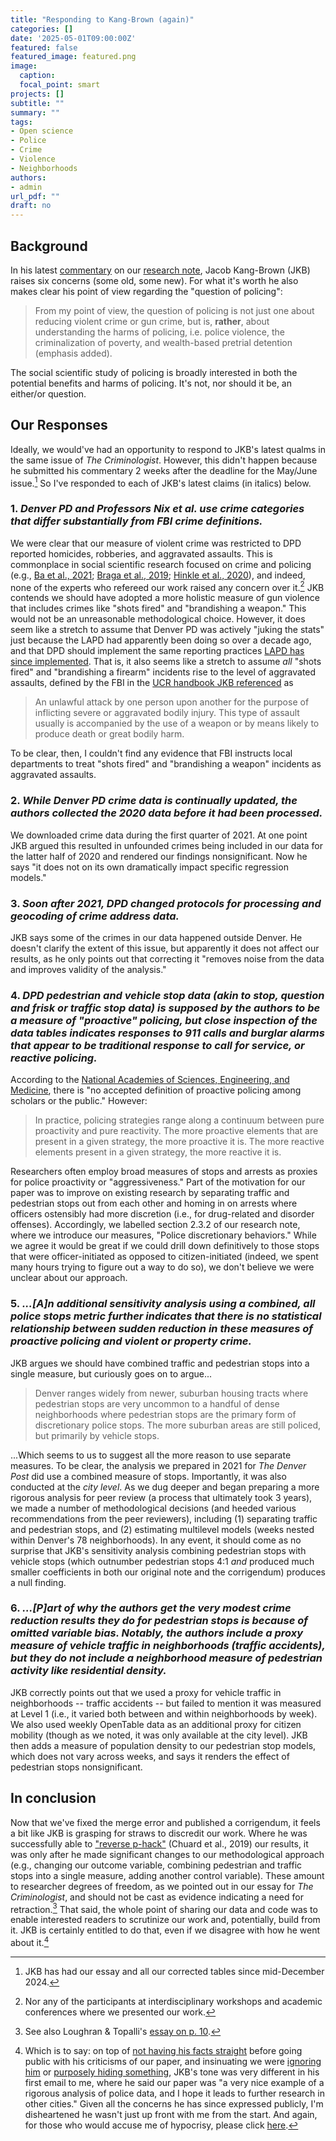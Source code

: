```yaml
---
title: "Responding to Kang-Brown (again)"
categories: []
date: '2025-05-01T09:00:00Z'
featured: false
featured_image: featured.png
image:
  caption: 
  focal_point: smart
projects: []
subtitle: ""
summary: ""
tags:
- Open science
- Police
- Crime
- Violence
- Neighborhoods
authors: 
- admin
url_pdf: ""
draft: no
---
```


## Background

In his latest [commentary](https://asc41.org/wp-content/uploads/ASC-Criminologist-2025-05.pdf) on our [research note](https://doi.org/10.1111/1745-9125.12395), Jacob Kang-Brown (JKB) raises six concerns (some old, some new). For what it's worth he also makes clear his point of view regarding the "question of policing":

> From my point of view, the question of policing is not just one about reducing violent crime or gun crime, but is, **rather**, about understanding the harms of policing, i.e. police violence, the criminalization of poverty, and wealth-based pretrial detention (emphasis added).

The social scientific study of policing is broadly interested in both the potential benefits and harms of policing. It's not, nor should it be, an either/or question.

## Our Responses

Ideally, we would've had an opportunity to respond to JKB's latest qualms in the same issue of *The Criminologist*. However, this didn't happen because he submitted his commentary 2 weeks after the deadline for the May/June issue.[^1] So I've responded to each of JKB's latest claims (in italics) below.

[^1]: JKB has had our essay and all our corrected tables since mid-December 2024.

### 1. *Denver PD and Professors Nix et al. use crime categories that differ substantially from FBI crime definitions.*

We were clear that our measure of violent crime was restricted to DPD reported homicides, robberies, and aggravated assaults. This is commonplace in social scientific research focused on crime and policing (e.g., [Ba et al., 2021](https://doi.org/10.1126/science.abd8694); [Braga et al., 2019](https://link.springer.com/article/10.1007/s11292-019-09372-3); [Hinkle et al., 2020](https://doi.org/10.1002/cl2.1089)), and indeed, none of the experts who refereed our work raised any concern over it.[^2] JKB contends we should have adopted a more holistic measure of gun violence that includes crimes like "shots fired" and "brandishing a weapon." This would not be an unreasonable methodological choice. However, it does seem like a stretch to assume that Denver PD was actively "juking the stats" just because the LAPD had apparently been doing so over a decade ago, and that DPD should implement the same reporting practices [LAPD has since implemented](https://www.latimes.com/local/cityhall/la-me-crime-stats-20151015-story.html). That is, it also seems like a stretch to assume *all* "shots fired" and "brandishing a firearm" incidents rise to the level of aggravated assaults, defined by the FBI in the [UCR handbook JKB referenced](https://ucr.fbi.gov/additional-ucr-publications/ucr_handbook.pdf) as

[^2]: Nor any of the participants at interdisciplinary workshops and academic conferences where we presented our work.

> An unlawful attack by one person upon another for the purpose of inflicting severe or aggravated bodily injury. This type of assault usually is accompanied by the use of a weapon or by means likely to produce death or great bodily harm.

To be clear, then, I couldn't find any evidence that FBI instructs local departments to treat "shots fired" and "brandishing a weapon" incidents as aggravated assaults.

### 2. *While Denver PD crime data is continually updated, the authors collected the 2020 data before it had been processed.*

We downloaded crime data during the first quarter of 2021. At one point JKB argued this resulted in unfounded crimes being included in our data for the latter half of 2020 and rendered our findings nonsignificant. Now he says "it does not on its own dramatically impact specific regression models."

### 3. *Soon after 2021, DPD changed protocols for processing and geocoding of crime address data.*

JKB says some of the crimes in our data happened outside Denver. He doesn't clarify the extent of this issue, but apparently it does not affect our results, as he only points out that correcting it "removes noise from the data and improves validity of the analysis."

### 4. *DPD pedestrian and vehicle stop data (akin to stop, question and frisk or traffic stop data) is supposed by the authors to be a measure of "proactive" policing, but close inspection of the data tables indicates responses to 911 calls and burglar alarms that appear to be traditional response to call for service, or reactive policing.*

According to the [National Academies of Sciences, Engineering, and Medicine](https://nap.nationalacademies.org/read/24928/chapter/3#30), there is "no accepted definition of proactive policing among scholars or the public." However:

> In practice, policing strategies range along a continuum between pure proactivity and pure reactivity. The more proactive elements that are present in a given strategy, the more proactive it is. The more reactive elements present in a given strategy, the more reactive it is.

Researchers often employ broad measures of stops and arrests as proxies for police proactivity or "aggressiveness." Part of the motivation for our paper was to improve on existing research by separating traffic and pedestrian stops out from each other and homing in on arrests where officers ostensibly had more discretion (i.e., for drug-related and disorder offenses). Accordingly, we labelled section 2.3.2 of our research note, where we introduce our measures, "Police discretionary behaviors." While we agree it would be great if we could drill down definitively to those stops that were officer-initiated as opposed to citizen-initiated (indeed, we spent many hours trying to figure out a way to do so), we don't believe we were unclear about our approach.

### 5. *...\[A\]n additional sensitivity analysis using a combined, all police stops metric further indicates that there is no statistical relationship between sudden reduction in these measures of proactive policing and violent or property crime.*

JKB argues we should have combined traffic and pedestrian stops into a single measure, but curiously goes on to argue...

> Denver ranges widely from newer, suburban housing tracts where pedestrian stops are very uncommon to a handful of dense neighborhoods where pedestrian stops are the primary form of discretionary police stops. The more suburban areas are still policed, but primarily by vehicle stops.

...Which seems to us to suggest all the more reason to use separate measures. To be clear, the analysis we prepared in 2021 for *The Denver Post* did use a combined measure of stops. Importantly, it was also conducted at the *city level*. As we dug deeper and began preparing a more rigorous analysis for peer review (a process that ultimately took 3 years), we made a number of methodological decisions (and heeded various recommendations from the peer reviewers), including (1) separating traffic and pedestrian stops, and (2) estimating multilevel models (weeks nested within Denver's 78 neighborhoods). In any event, it should come as no surprise that JKB's sensitivity analysis combining pedestrian stops with vehicle stops (which outnumber pedestrian stops 4:1 *and* produced much smaller coefficients in both our original note and the corrigendum) produces a null finding.

### 6. *...\[P\]art of why the authors get the very modest crime reduction results they do for pedestrian stops is because of omitted variable bias. Notably, the authors include a proxy measure of vehicle traffic in neighborhoods (traffic accidents), but they do not include a neighborhood measure of pedestrian activity like residential density.*

JKB correctly points out that we used a proxy for vehicle traffic in neighborhoods -- traffic accidents -- but failed to mention it was measured at Level 1 (i.e., it varied both between and within neighborhoods by week). We also used weekly OpenTable data as an additional proxy for citizen mobility (though as we noted, it was only available at the city level). JKB then adds a measure of population density to our pedestrian stop models, which does not vary across weeks, and says it renders the effect of pedestrian stops nonsignificant.

## In conclusion

Now that we've fixed the merge error and published a corrigendum, it feels a bit like JKB is grasping for straws to discredit our work. Where he was successfully able to ["reverse p-hack"](https://doi.org/10.1371/journal.pbio.3000127) (Chuard et al., 2019) our results, it was only after he made significant changes to our methodological approach (e.g., changing our outcome variable, combining pedestrian and traffic stops into a single measure, adding another control variable). These amount to researcher degrees of freedom, as we pointed out in our essay for *The Criminologist*, and should not be cast as evidence indicating a need for retraction.[^3] That said, the whole point of sharing our data and code was to enable interested readers to scrutinize our work and, potentially, build from it. JKB is certainly entitled to do that, even if we disagree with how he went about it.[^4]

[^3]: See also Loughran & Topalli's [essay on p. 10](https://asc41.org/wp-content/uploads/ASC-Criminologist-2025-05.pdf).

[^4]: Which is to say: on top of [not having his facts straight](https://x.com/jkangbrown/status/1790416534776562157) before going public with his criticisms of our paper, and insinuating we were [ignoring him](https://x.com/jkangbrown/status/1790478436714025429) or [purposely hiding something](https://x.com/jkangbrown/status/1790475204088471636), JKB's tone was very different in his first email to me, where he said our paper was "a very nice example of a rigorous analysis of police data, and I hope it leads to further research in other cities." Given all the concerns he has since expressed publicly, I'm disheartened he wasn't just up front with me from the start. And again, for those who would accuse me of hypocrisy, please click [here](https://jnix.netlify.app/post/post26-our-correction/#fn:1).
